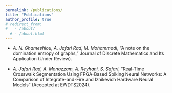 ```yaml
---
permalink: /publications/
title: "Publications"
author_profile: true
# redirect_from: 
#   - /about/
  # - /about.html
---
```


- *A. N. Ghameshlou, A. Jafari Rad, M. Mohammadi*, “A note on the domination entropy of graphs,” Journal of Discrete Mathematics and Its Application (Under Review).  

- *A. Jafari Rad, A. Monazzam, A. Reyhani, S. Safari*, “Real-Time Crosswalk Segmentation Using FPGA-Based Spiking Neural Networks: A Comparison of Integrate-and-Fire and Izhikevich Hardware Neural Models” (Accepted at EWDTS2024).  

